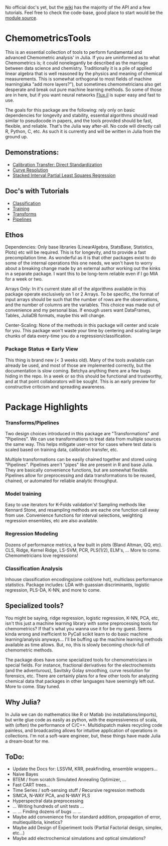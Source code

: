 No official doc's yet, but the [wiki](https://github.com/caseykneale/ChemometricsTools/wiki) has the majority of the API and a few tutorials. Feel free to check the code-base, good place to start would be the [module source](https://github.com/caseykneale/ChemometricsTools/blob/master/src/ChemometricsTools.jl).

# ChemometricsTools
This is an essential collection of tools to perform fundamental and advanced Chemometric analysis' in Julia. If you are uninformed as to what Chemometrics is; it could nonelegantly be described as the marriage between data science and chemistry. Traditionally it is a pile of applied linear algebra that is well reasoned by the physics and meaning of chemical measurements. This is somewhat orthogonal to most fields of machine learning(aka "add more layers?"), but sometimes chemometricians also get desperate and break out pure machine learning methods. So some of those are in here, but if you want neural networks [Flux.jl](https://github.com/FluxML/Flux.jl) is super easy and fast to use.

The goals for this package are the following: rely only on basic dependencies for longevity and stability, essential algorithms should read similar to pseudocode in papers, and the tools provided should be fast, flexible, and reliable. That's the Julia way after-all. No code will directly call R, Python, C, etc. As such it is currently and will be written in Julia from the ground up.

## Demonstrations:
  - [Calibration Transfer: Direct Standardization](https://github.com/caseykneale/ChemometricsTools/wiki/Calibration-Transfer:-Direct-Standardization-Demo)
  - [Curve Resolution](https://github.com/caseykneale/ChemometricsTools/wiki/Curve-Resolution:-Demo)
  - [Stacked Interval Partial Least Squares Regression](https://github.com/caseykneale/ChemometricsTools/wiki/Stacked-Interval-Partial-Least-Squares:-A-Demo)
## Doc's with Tutorials
  - [Classification](https://github.com/caseykneale/ChemometricsTools/wiki/Classification-Methods)
  - [Training](https://github.com/caseykneale/ChemometricsTools/wiki/Training-Methods)
  - [Transforms](https://github.com/caseykneale/ChemometricsTools/wiki/Transformations)
  - [Pipelines](https://github.com/caseykneale/ChemometricsTools/wiki/Pipelines)

## Ethos
Dependencies: Only base libraries (LinearAlgebra, StatsBase, Statistics, Plots) etc will be required. This is for longevity, and to provide a fast precompilation time. As wonderful as it is that other packages exist to do some of the internal operations this one needs, we won't have to worry about a breaking change made by an external author working out the kinks in a separate package. I want this to be long-term reliable even if I go MIA for a week or two.

Arrays Only: In it's current state all of the algorithms available in this package operate exclusively on 1 or 2 Arrays. To be specific, the format of input arrays should be such that the number of rows are the observations, and the number of columns are the variables. This choice was made out of convenience and my personal bias. If enough users want DataFrames, Tables, JuliaDB formats, maybe this will change.

Center-Scaling: None of the methods in this package will center and scale for you. This package won't waste your time by centering and scaling large chunks of data every-time you do a regression/classification.

### Package Status => Early View
This thing is brand new (< 3 weeks old). Many of the tools available can already be used, and most of those are implemented correctly, but the documentation is slow coming. Betchya anything there are a few bugs hiding in the repo. In a week or so this should be functional and trustworthy, and at that point collaborators will be sought. This is an early preview for constructive criticism and spreading awareness.

# Package Highlights
### Transforms/Pipelines
Two design choices introduced in this package are "Transformations" and "Pipelines". We can use transformations to treat data from multiple sources the same way. This helps mitigate user-error for cases where test data is scaled based on training data, calibration transfer, etc.

Multiple transformations can be easily chained together and stored using "Pipelines". Pipelines aren't "pipes" like are present in R and base Julia. They are basically convenience functions, but are somewhat flexible. Pipelines allow for preprocessing and data transformations to be reused, chained, or automated for reliable analytic throughput.

### Model training
Easy to use iterators for K-Folds validation's! Sampling methods like Kennard Stone, and resampling methods are eache one function call away from use. Convenience functions for interval selections, weighting regression ensembles, etc are also available.

### Regression Modeling
Dozens of performance metrics, a few built in plots (Bland Altman, QQ, etc). CLS, Ridge, Kernel Ridge, LS-SVM, PCR, PLS(1/2), ELM's, ... More to come. Chemometricians love regressions!

### Classification Analysis
Inhouse classification encodings(one cold/one hot), multiclass performance statistics. Package includes: LDA with guassian discriminants, logistic regression, PLS-DA, K-NN, and more to come.  

## Specialized tools?
You might be saying, ridge regression, logistic regression, K-NN, PCA, etc, isn't this just a machine learning library with some preprocessing tools for chemometrics? If that's what you wanna use it for be my guest. Seems kinda wrong and inefficient to PyCall scikit learn to do basic machine learning/analysis anyways... I'll be buffing up the machine learning methods available as time allows. But, no, this is slowly becoming chock-full of chemometric methods.

The package does have some specialized tools for chemometricians in special fields. For instance, fractional derivatives for the electrochemists (and the adventurous), Savitsky Golay smoothing, curve resolution for forensics, etc. There are certainly plans for a few other tools for analyzing chemical data that packages in other languages have seemingly left out. More to come. Stay tuned.

## Why Julia?
In Julia we can do mathematics like R or Matlab (no installations/imports), but write glue code as easily as python, with the expressiveness of scala, with (often) the performance of C/C++. Multidispatch makes recycling code painless, and broadcasting allows for intuitive application of operations in collections. I'm not a soft-ware engineer, but, these things have made Julia a dream-boat for me.

## ToDo:
  - Update the Docs for: LSSVM, KRR, peakfinding, ensemble wrappers...
  - Naive Bayes
  - BTEM / from scratch Simulated Annealing Optimizer, ...
  - Fast CART trees...
  - Time Series / soft-sensing stuff / Recursive regression methods
  - SIMCA, N-WAY PCA, and N-WAY PLS
  - Hyperspectral data preprocessing
  - ... Writing hundreds of unit tests ...
  - ... ... Finding dozens of bugs ... ...
  - Maybe add convenience fns for standard addition, propagation of error, multiequilibria, kinetics?
  - Maybe add Design of Experiment tools (Partial Factorial design, simplex, etc...)
  - Maybe add electrochemical simulations and optical simulations?
